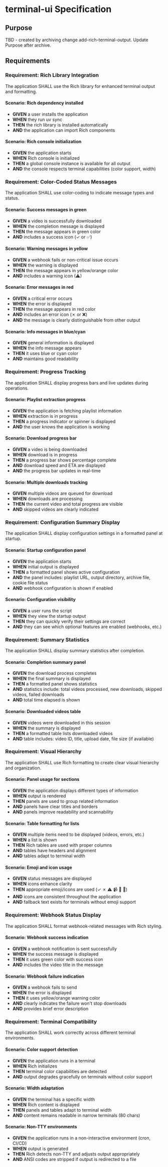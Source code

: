# terminal-ui Specification

## Purpose
TBD - created by archiving change add-rich-terminal-output. Update Purpose after archive.
## Requirements
### Requirement: Rich Library Integration
The application SHALL use the Rich library for enhanced terminal output and formatting.

#### Scenario: Rich dependency installed
- **GIVEN** a user installs the application
- **WHEN** they run uv sync
- **THEN** the rich library is installed automatically
- **AND** the application can import Rich components

#### Scenario: Rich console initialization
- **GIVEN** the application starts
- **WHEN** Rich console is initialized
- **THEN** a global console instance is available for all output
- **AND** the console respects terminal capabilities (color support, width)

### Requirement: Color-Coded Status Messages
The application SHALL use color-coding to indicate message types and status.

#### Scenario: Success messages in green
- **GIVEN** a video is successfully downloaded
- **WHEN** the completion message is displayed
- **THEN** the message appears in green color
- **AND** includes a success icon (✓ or ✅)

#### Scenario: Warning messages in yellow
- **GIVEN** a webhook fails or non-critical issue occurs
- **WHEN** the warning is displayed
- **THEN** the message appears in yellow/orange color
- **AND** includes a warning icon (⚠)

#### Scenario: Error messages in red
- **GIVEN** a critical error occurs
- **WHEN** the error is displayed
- **THEN** the message appears in red color
- **AND** includes an error icon (✗ or ❌)
- **AND** the message is clearly distinguishable from other output

#### Scenario: Info messages in blue/cyan
- **GIVEN** general information is displayed
- **WHEN** the info message appears
- **THEN** it uses blue or cyan color
- **AND** maintains good readability

### Requirement: Progress Tracking
The application SHALL display progress bars and live updates during operations.

#### Scenario: Playlist extraction progress
- **GIVEN** the application is fetching playlist information
- **WHEN** extraction is in progress
- **THEN** a progress indicator or spinner is displayed
- **AND** the user knows the application is working

#### Scenario: Download progress bar
- **GIVEN** a video is being downloaded
- **WHEN** download is in progress
- **THEN** a progress bar shows percentage complete
- **AND** download speed and ETA are displayed
- **AND** the progress bar updates in real-time

#### Scenario: Multiple downloads tracking
- **GIVEN** multiple videos are queued for download
- **WHEN** downloads are processing
- **THEN** the current video and total progress are visible
- **AND** skipped videos are clearly indicated

### Requirement: Configuration Summary Display
The application SHALL display configuration settings in a formatted panel at startup.

#### Scenario: Startup configuration panel
- **GIVEN** the application starts
- **WHEN** initial output is displayed
- **THEN** a formatted panel shows active configuration
- **AND** the panel includes: playlist URL, output directory, archive file, cookie file status
- **AND** webhook configuration is shown if enabled

#### Scenario: Configuration visibility
- **GIVEN** a user runs the script
- **WHEN** they view the startup output
- **THEN** they can quickly verify their settings are correct
- **AND** they can see which optional features are enabled (webhooks, etc.)

### Requirement: Summary Statistics
The application SHALL display summary statistics after completion.

#### Scenario: Completion summary panel
- **GIVEN** the download process completes
- **WHEN** the final summary is displayed
- **THEN** a formatted panel shows statistics
- **AND** statistics include: total videos processed, new downloads, skipped videos, failed downloads
- **AND** total time elapsed is shown

#### Scenario: Downloaded videos table
- **GIVEN** videos were downloaded in this session
- **WHEN** the summary is displayed
- **THEN** a formatted table lists downloaded videos
- **AND** table includes: video ID, title, upload date, file size (if available)

### Requirement: Visual Hierarchy
The application SHALL use Rich formatting to create clear visual hierarchy and organization.

#### Scenario: Panel usage for sections
- **GIVEN** the application displays different types of information
- **WHEN** output is rendered
- **THEN** panels are used to group related information
- **AND** panels have clear titles and borders
- **AND** panels improve readability and scannability

#### Scenario: Table formatting for lists
- **GIVEN** multiple items need to be displayed (videos, errors, etc.)
- **WHEN** a list is shown
- **THEN** Rich tables are used with proper columns
- **AND** tables have headers and alignment
- **AND** tables adapt to terminal width

#### Scenario: Emoji and icon usage
- **GIVEN** status messages are displayed
- **WHEN** icons enhance clarity
- **THEN** appropriate emoji/icons are used (✓ ✗ ⚠ 📹 📁 🔗)
- **AND** icons are consistent throughout the application
- **AND** fallback text exists for terminals without emoji support

### Requirement: Webhook Status Display
The application SHALL format webhook-related messages with Rich styling.

#### Scenario: Webhook success indication
- **GIVEN** a webhook notification is sent successfully
- **WHEN** the success message is displayed
- **THEN** it uses green color with success icon
- **AND** includes the video title in the message

#### Scenario: Webhook failure indication
- **GIVEN** a webhook fails to send
- **WHEN** the error is displayed
- **THEN** it uses yellow/orange warning color
- **AND** clearly indicates the failure won't stop downloads
- **AND** provides brief error description

### Requirement: Terminal Compatibility
The application SHALL work correctly across different terminal environments.

#### Scenario: Color support detection
- **GIVEN** the application runs in a terminal
- **WHEN** Rich initializes
- **THEN** terminal color capabilities are detected
- **AND** output degrades gracefully on terminals without color support

#### Scenario: Width adaptation
- **GIVEN** the terminal has a specific width
- **WHEN** Rich content is displayed
- **THEN** panels and tables adapt to terminal width
- **AND** content remains readable in narrow terminals (80 chars)

#### Scenario: Non-TTY environments
- **GIVEN** the application runs in a non-interactive environment (cron, CI/CD)
- **WHEN** output is generated
- **THEN** Rich detects non-TTY and adjusts output appropriately
- **AND** ANSI codes are stripped if output is redirected to a file

